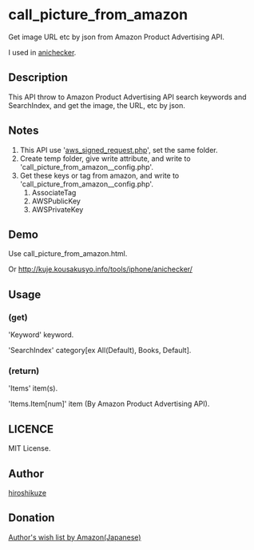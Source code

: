 # call_picture_from_amazon

Get image URL etc by json from Amazon Product Advertising API.

I used in [anichecker](http://kuje.kousakusyo.info/tools/anichecker/ "anichecker").

## Description

This API throw to Amazon Product Advertising API search keywords and SearchIndex, and get the image, the URL, etc by json.

## Notes

1. This API use '[aws_signed_request.php](http://www.ulrichmierendorff.com/software/aws_hmac_signer.html)', set the same folder.
1. Create temp folder, give write attribute, and write to 'call_picture_from_amazon__config.php'.
1. Get these keys or tag from amazon, and write to 'call_picture_from_amazon__config.php'.
	1. AssociateTag
	1. AWSPublicKey
	1. AWSPrivateKey

## Demo

Use call_picture_from_amazon.html.

Or <http://kuje.kousakusyo.info/tools/iphone/anichecker/>

## Usage

### (get)

'Keyword' keyword.

'SearchIndex' category[ex All(Default), Books, Default].

### (return)

'Items' item(s).

'Items.Item[num]' item (By  Amazon Product Advertising API).

## LICENCE

MIT License.


## Author

[hiroshikuze](https://github.com/hiroshikuze)

## Donation

[Author's wish list by Amazon(Japanese)](https://www.amazon.jp/hz/wishlist/ls/5BAWD0LZ89V9?ref_=wl_share)
